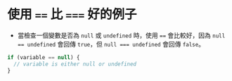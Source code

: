 # 使用 `==` 比 `===` 好的例子

- 當檢查一個變數是否為 `null` 或 `undefined` 時，使用 `==` 會比較好，因為 `null == undefined` 會回傳 `true`，但 `null === undefined` 會回傳 `false`。

```javascript
if (variable == null) {
  // variable is either null or undefined
}
```
